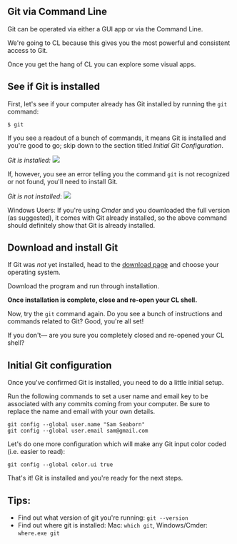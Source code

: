 ## Git via Command Line
Git can be operated via either a GUI app or via the Command Line.

We're going to CL because this gives you the most powerful and consistent access to Git.

Once you get the hang of CL you can explore some visual apps.


## See if Git is installed

First, let's see if your computer already has Git installed by running the `git` command:

	$ git


If you see a readout of a bunch of commands, it means Git is installed 
and you're good to go; skip down to the section titled *Initial Git Configuration*.

*Git is installed:*
<img src='http://making-the-internet.s3.amazonaws.com/vc-git-success.png'> 

If, however, you see an error telling you the command `git` is not recognized or not found, you'll need to install Git.

*Git is not installed*:
<img src='http://making-the-internet.s3.amazonaws.com/vc-git-not-installed.png'>

Windows Users: If you're using *Cmder* and you downloaded the full version (as suggested), it comes with Git already installed, so the above command should definitely show that Git is already installed.




## Download and install Git
If Git was *not* yet installed, head to the [download page](http://git-scm.com/downloads) and choose your operating system. 

Download the program and run through installation.

**Once installation is complete, close and re-open your CL shell.** 

Now, try the `git` command again. Do you see a bunch of instructions and commands related to Git? Good, you're all set! 

If you don't&mdash; are you sure you completely closed and re-opened your CL shell? 




## Initial Git configuration

Once you've confirmed Git is installed, you need to do a little initial setup.

Run the following commands to set a user name and email key to be associated with any commits coming from your computer. Be sure to replace the name and email with your own details.

	git config --global user.name "Sam Seaborn"
	git config --global user.email sam@gmail.com

Let's do one more configuration which will make any Git input color coded (i.e. easier to read):

	git config --global color.ui true

That's it! Git is installed and you're ready for the next steps.

## Tips:

* Find out what version of git you're running: `git --version`
* Find out where git is installed: Mac: `which git`, Windows/Cmder: `where.exe git`
